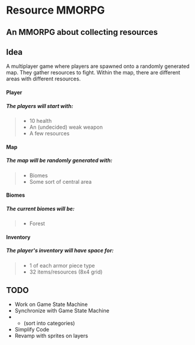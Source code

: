 Resource MMORPG
===============

An MMORPG about collecting resources
------------------------------------

Idea
----
A multiplayer game where players are spawned onto a randomly generated map. They gather resources to fight.
Within the map, there are different areas with different resources.
#### Player
##### The players will start with:
> * 10 health
> * An (undecided) weak weapon
> * A few resources

#### Map
##### The map will be randomly generated with:
> * Biomes
> * Some sort of central area

#### Biomes
##### The current biomes will be:
> * Forest

#### Inventory
##### The player's inventory will have space for:
> * 1 of each armor piece type
> * 32 items/resources (8x4 grid)

TODO
----

* Work on Game State Machine
* Synchronize with Game State Machine
* * (sort into categories)
* Simplify Code
* Revamp with sprites on layers

